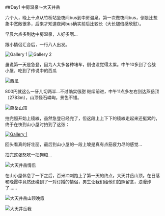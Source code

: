 ##Day1 中房温泉～大天井岳

六个人，晚上十点从竹桥站坐夜间bus到中房温泉。第一次做夜间bus，倒是比想象中宽敞很多，后来才知道夜间bus确实前后比较长（大长腿倍感欣慰）。

早晨六点多到达中房温泉，人好多啊...

跟小情侣汇合后，一行八人出发。

![Gallery 1](http://7xkbc7.com1.z0.glb.clouddn.com/%E5%87%BA%E5%8F%91%E5%90%88%E5%BD%B1.jpg#small)
![Gallery 2](http://7xkbc7.com1.z0.glb.clouddn.com/%E7%87%95%E5%B2%B3%E7%99%BB%E5%B1%B1%E5%8F%A3.jpg#small)

虽说第一天是急登，因为人太多各种堵车，倒也没觉得太累。中午10多到了合战小屋，吃到了传说中的西瓜

![西瓜](http://7xkbc7.com1.z0.glb.clouddn.com/%E8%A5%BF%E7%93%9C.jpg#small)

800円就这么一牙儿切两半...不过确实很甜
继续前进，中午11点多左右到达燕岳顶（2783m），山顶怪石嶙峋，景色不错。

![燕岳山顶](http://7xkbc7.com1.z0.glb.clouddn.com/%E7%87%95%E5%B2%B3%E5%B1%B1%E9%A1%B6.JPG#small)

拍完照开始上稜線，虽然急登已经完了，但这段上上下下的稜線走起来还挺累的，终于在快到山小屋时拍到了这张：

[![Gallery 1](http://7xkbc7.com1.z0.glb.clouddn.com/%E7%A8%9C%E7%B7%9A.jpg)](http://7xkbc7.com1.z0.glb.clouddn.com/%E7%A8%9C%E7%B7%9A.jpg)

回头看真的好壮丽，最后到山小屋的一段上坡是真有点筋疲力尽的感觉…

拍完这张怒吃一把狗粮...

![大天井岳情侣](http://7xkbc7.com1.z0.glb.clouddn.com/%E5%A4%A7%E5%A4%A9%E4%BA%95%E5%B2%B3%E6%83%85%E4%BE%A3.JPG)

在山小屋休息了一下之后，百米冲刺跑上了第一天的终点，大天井岳山顶，在日落和晚霞中竟然还碰到了一对订婚的情侣，男生让我们给他们拍照留念，浪漫炸了......

![大天井岳山顶晚霞](http://7xkbc7.com1.z0.glb.clouddn.com/%E5%A4%A7%E5%A4%A9%E4%BA%95%E5%B2%B3%E5%B1%B1%E9%A1%B6%E6%99%9A%E9%9C%9E.jpg)

![大天井岳我](http://7xkbc7.com1.z0.glb.clouddn.com/%E5%A4%A7%E5%A4%A9%E4%BA%95%E5%B2%B3%E8%83%8C%E5%BD%B1.jpeg)









